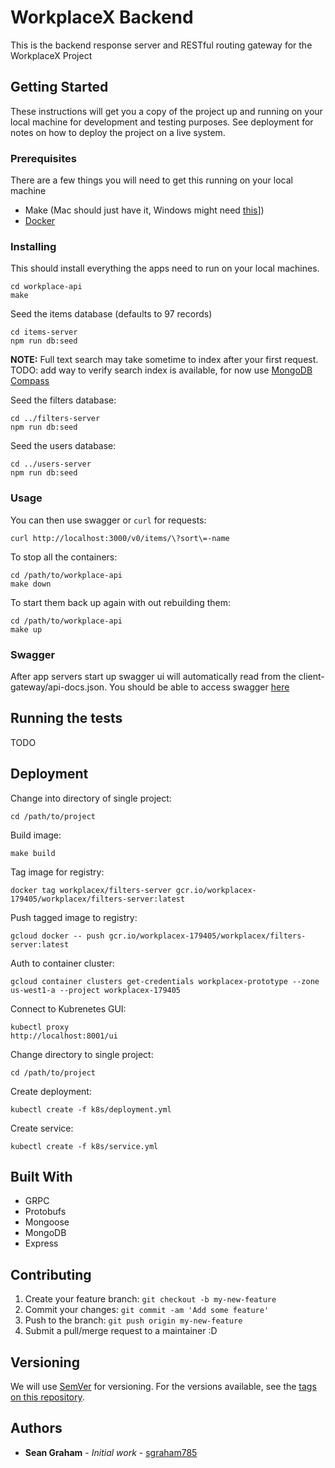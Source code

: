# WorkplaceX Backend

This is the backend response server and RESTful routing gateway for the WorkplaceX Project

## Getting Started

These instructions will get you a copy of the project up and running on your local machine for development and testing purposes. See deployment for notes on how to deploy the project on a live system.

### Prerequisites

There are a few things you will need to get this running on your local machine

* Make (Mac should just have it, Windows might need [this](http://gnuwin32.sourceforge.net/packages/make.htm)])
* [Docker](https://docs.docker.com/engine/installation/#desktop)

### Installing

This should install everything the apps need to run on your local machines.
```
cd workplace-api
make
```
Seed the items database (defaults to 97 records)
```
cd items-server
npm run db:seed
```
**NOTE:** Full text search may take sometime to index after your first request. TODO: add way to verify search index is available, for now use [MongoDB Compass](https://docs.mongodb.com/compass/master/install/)

Seed the filters database:
```
cd ../filters-server
npm run db:seed
```
Seed the users database:
```
cd ../users-server
npm run db:seed
```
### Usage

You can then use swagger or `curl` for requests:
```
curl http://localhost:3000/v0/items/\?sort\=-name 
```
To stop all the containers: 
```
cd /path/to/workplace-api
make down
```
To start them back up again with out rebuilding them:
```
cd /path/to/workplace-api
make up
```

### Swagger

After app servers start up swagger ui will automatically read from the client-gateway/api-docs.json. You should be able to access swagger [here](http://localhost:8080)

## Running the tests

TODO

## Deployment

Change into directory of single project:
```
cd /path/to/project
```
Build image:
```
make build
```
Tag image for registry:
```
docker tag workplacex/filters-server gcr.io/workplacex-179405/workplacex/filters-server:latest
```
Push tagged image to registry:
```
gcloud docker -- push gcr.io/workplacex-179405/workplacex/filters-server:latest
```
Auth to container cluster:
```
gcloud container clusters get-credentials workplacex-prototype --zone us-west1-a --project workplacex-179405
```
Connect to Kubrenetes GUI:
```
kubectl proxy
http://localhost:8001/ui
```
Change directory to single project:
```
cd /path/to/project
```
Create deployment:
```
kubectl create -f k8s/deployment.yml
```
Create service:
```
kubectl create -f k8s/service.yml
```

## Built With

* GRPC
* Protobufs
* Mongoose
* MongoDB
* Express

## Contributing
1. Create your feature branch: `git checkout -b my-new-feature`
2. Commit your changes: `git commit -am 'Add some feature'`
3. Push to the branch: `git push origin my-new-feature`
4. Submit a pull/merge request to a maintainer :D

## Versioning

We will use [SemVer](http://semver.org/) for versioning. For the versions available, see the [tags on this repository](#). 

## Authors

* **Sean Graham** - *Initial work* - [sgraham785](https://github.com/sgraham785)

